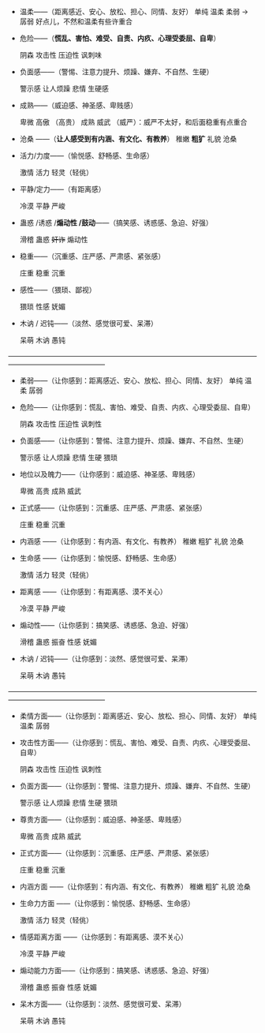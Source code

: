 * 温柔——（距离感近、安心、放松、担心、同情、友好）
  单纯 温柔 柔弱 -> 孱弱 好点儿，不然和温柔有些许重合

* 危险——（**慌乱、害怕、难受、自责、内疚、心理受委屈、自卑**）

  阴森 攻击性 压迫性 讽刺味 

* 负面感——（警惕、注意力提升、烦躁、嫌弃、不自然、生硬）

  警示感 让人烦躁 悲情  生硬感

* 成熟——（威迫感、神圣感、卑贱感）

  卑微 高傲 （高贵）  成熟  威武 （威严）：威严不太好，和后面稳重有点重合

* 沧桑 ——（**让人感受到有内涵、有文化、有教养**）
  稚嫩 **粗犷** 礼貌 沧桑

* 活力/力度——（愉悦感、舒畅感、生命感）

  激情 活力 轻灵（轻佻）

* 平静/定力——（有距离感）

  冷漠 平静 严峻

* 蛊惑 /诱惑 /**煽动性 /鼓动**——（搞笑感、诱惑感、急迫、好强）

  滑稽 蛊惑 ~~奸诈~~ 煽动性

* 稳重——（沉重感、庄严感、严肃感、紧张感）

  庄重 稳重 沉重

* 感性——（猥琐、鄙视）

  猥琐 性感 妩媚

* 木讷 / 迟钝——（淡然、感觉很可爱、呆滞）

  呆萌 木讷 愚钝 

——————————————————————————————————————————————————

- 柔弱——（让你感到：距离感近、安心、放松、担心、同情、友好）
  单纯 温柔 孱弱 

- 危险——（让你感到：慌乱、害怕、难受、自责、内疚、心理受委屈、自卑）

  阴森 攻击性 压迫性 讽刺性 

- 负面感——（让你感到：警惕、注意力提升、烦躁、嫌弃、不自然、生硬）

  警示感 让人烦躁  悲情  生硬  猥琐

- 地位以及魄力——（让你感到：威迫感、神圣感、卑贱感）

  卑微  高贵  成熟  威武 

* 正式感——（让你感到：沉重感、庄严感、严肃感、紧张感）

  庄重 稳重 沉重

- 内涵感 ——（让你感到：有内涵、有文化、有教养）
  稚嫩 粗犷 礼貌 沧桑

- 生命感 ——（让你感到：愉悦感、舒畅感、生命感）

  激情 活力 轻灵（轻佻）

- 距离感 ——（让你感到：有距离感、漠不关心）

  冷漠 平静 严峻

- 煽动性——（让你感到：搞笑感、诱惑感、急迫、好强）

  滑稽 蛊惑  振奋 性感  妩媚

- 木讷 / 迟钝——（让你感到：淡然、感觉很可爱、呆滞）

  呆萌 木讷 愚钝 

——————————————————————————————————————————————————

- 柔情方面——（让你感到：距离感近、安心、放松、担心、同情、友好）
  单纯 温柔 孱弱 

- 攻击性方面——（让你感到：慌乱、害怕、难受、自责、内疚、心理受委屈、自卑）

  阴森 攻击性 压迫性 讽刺性  

- 负面方面——（让你感到：警惕、注意力提升、烦躁、嫌弃、不自然、生硬）

  警示感 让人烦躁  悲情  生硬  猥琐

- 尊贵方面——（让你感到：威迫感、神圣感、卑贱感）

  卑微  高贵  成熟  威武 

- 正式方面——（让你感到：沉重感、庄严感、严肃感、紧张感）

  庄重 稳重 沉重

- 内涵方面 ——（让你感到：有内涵、有文化、有教养）
  稚嫩 粗犷 礼貌 沧桑

- 生命力方面 ——（让你感到：愉悦感、舒畅感、生命感）

  激情 活力 轻灵（轻佻）

- 情感距离方面 ——（让你感到：有距离感、漠不关心）

  冷漠 平静 严峻

- 煽动能力方面——（让你感到：搞笑感、诱惑感、急迫、好强）

  滑稽 蛊惑  振奋 性感  妩媚

- 呆木方面——（让你感到：淡然、感觉很可爱、呆滞）

  呆萌 木讷 愚钝 









